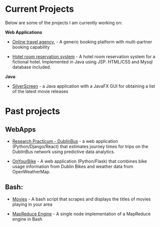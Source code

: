 # Current Projects

Below are some of the projects I am currently working on:

<b>Web Applications</b>
- [Online travel agency.](https://github.com/thanders/BookingPlatform) - A generic booking platform with multi-partner booking capability

- [Hotel room reservation system](https://thanders.github.io/HotelWebApplication/) - A hotel room reservation system for a fictional hotel. Implemented in Java using JSP. HTML/CSS and Mysql database included.

<b>Java</b>:
- [SilverScreen](https://thanders.github.io/silverScreen/) - a Java application with a JavaFX GUI for obtaining a list of the latest movie releases

# Past projects

## WebApps
- [Research Practicum - DublinBus](https://github.com/Ematrix163/Dublin_Bus_Project) - a web application (Python/Django/React) that estimates journey times for trips on the DublinBus network using predictive data analytics.

- [OnYourBike](https://github.com/atreanor/OnYourBike) - A web application (Python/Flask) that combines bike usage information from Dublin Bikes and weather data from OpenWeatherMap.

## Bash:
- [Movies](https://thanders.github.io/movies/) - A bash script that scrapes and displays the titles of movies playing in your area

- [MapReduce Engine](https://github.com/thanders/MapReduce) - A single node implementation of a MapReduce engine in Bash
